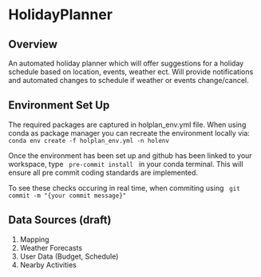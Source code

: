 # HolidayPlanner

## Overview
An automated holiday planner which will offer suggestions for a holiday schedule based on location, events, weather ect. Will provide notifications and automated changes to schedule if weather or events change/cancel.

## Environment Set Up
The required packages are captured in holplan_env.yml file. When using conda as package manager you can recreate the environment locally via: <code>conda env create -f holplan_env.yml -n holenv</code>

Once the environment has been set up and github has been linked to your workspace, type <code> pre-commit install </code> in your conda terminal. This will ensure all pre commit coding standards are implemented.

To see these checks occuring in real time, when commiting using <code> git commit -m "{your commit message}" </code>

## Data Sources (draft)
<ol>
  <li>Mapping</li>
  <li>Weather Forecasts</li>
  <li>User Data (Budget, Schedule)</li>
  <li>Nearby Activities</li>
</ol>
